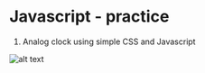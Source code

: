 # Javascript - practice

1. Analog clock using simple CSS and Javascript

![alt text](https://github.com/[username]/[reponame]/blob/[branch]/image.jpg?raw=true)
